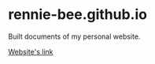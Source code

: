 # rennie-bee.github.io

Built documents of my personal website.

[Website's link](https://rennie-bee.github.io/)
